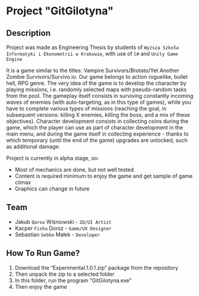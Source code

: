 # Project "GitGilotyna"

## Description
Project was made as Engineering Thesis by students of `Wyższa Szkoła Informatyki i Ekonometrii w Krakowie`, with use of `C#` and `Unity Game Engine`

It is a game similar to the titles: Vampire Survivors/Brotato/Yet Another Zombie Survivors/Survivo.io. Our game belongs to action roguelike, bullet hell, RPG genre.
The very idea of ​​the game is to develop the character by playing missions, i.e. randomly selected maps with pseudo-random tasks from the pool.
The gameplay itself consists in surviving constantly incoming waves of enemies (with auto-targeting, as in this type of games), while you have to complete various types of missions (reaching the goal, in subsequent versions: killing X enemies, killing the boss, and a mix of these objectives). Character development consists in collecting coins during the game, which the player can use as part of character development in the main menu, and during the game itself in collecting experience - thanks to which temporary (until the end of the game) upgrades are unlocked, such as additional damage.

Project is currently in alpha stage, so:
+ Most of mechanics are done, but not well tested
+ Content is required minimum to enjoy the game and get sample of game climax
+ Graphics can change in future

## Team

+ Jakub `Qarox` Wiśniowski - `2D/UI Artist`
+ Kacper `Fishu` Dorsz - `Game/UX Designer`
+ Sebastian `Sebke` Małek - `Developer`

## How To Run Game?
1. Download the “Experimental.1.0.1.zip” package from the repository
1. Then unpack the zip to a selected folder
1. In this folder, run the program "GitGilotyna.exe"
1. Then enjoy the game

